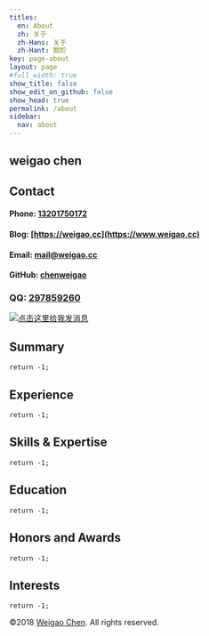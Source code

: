 ```yaml
---
titles:
  en: About
  zh: 关于
  zh-Hans: 关于
  zh-Hant: 關於
key: page-about
layout: page
#full_width: true
show_title: false
show_edit_on_github: false
show_head: true
permalink: /about
sidebar:
  nav: about
---
```


weigao chen
-------------------------

## Contact

#### Phone: [13201750172](tel://13201750172) 
#### Blog: [https://weigao.cc](https://www.weigao.cc) 
#### Email: <mail@weigao.cc> 
#### GitHub: [chenweigao](https://github.com/chenweigao)
### QQ: [297859260]()
<a target="_blank" href="http://wpa.qq.com/msgrd?v=3&uin=297859260&site=qq&menu=yes"><img border="0" src="http://wpa.qq.com/pa?p=2:297859260:51" alt="点击这里给我发消息" title="点击这里给我发消息"/></a>
## Summary

```
return -1;
```

## Experience

```
return -1;
```


## Skills & Expertise

```
return -1;
```


## Education

```
return -1;
```

## Honors and Awards

```
return -1;
```

## Interests

```
return -1;
```

©2018 [Weigao Chen](http://weigao.cc). All rights reserved. 